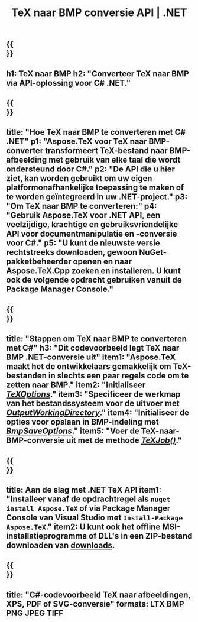 ﻿---
translation: true
template: /_templates/_conversion-child-net.md
title: TeX naar BMP conversie API | .NET
description: TeX naar BMP conversie functionaliteit. Integreer deze on-premise .NET-bibliotheek in uw project of gebruik platformonafhankelijke applicaties om TeX naar BMP te converteren.
keywords: tex naar bmp api net, tex2bmp integratie c#
url: /net/conversion/tex-to-bmp/
family: tex
platformtag: net
feature: conversion
informat: TEX
outformat: BMP
otherformats: PNG JPEG TIFF PDF SVG XPS
---

{{<section banner>}}
---
h1: TeX naar BMP
h2: "Converteer TeX naar BMP via API-oplossing voor C# .NET."
---

{{<section overview>}}
---
title: "Hoe TeX naar BMP te converteren met C# .NET"
p1: "Aspose.TeX voor TeX naar BMP-converter transformeert TeX-bestand naar BMP-afbeelding met gebruik van elke taal die wordt ondersteund door C#."
p2: "De API die u hier ziet, kan worden gebruikt om uw eigen platformonafhankelijke toepassing te maken of te worden geïntegreerd in uw .NET-project."
p3: "Om TeX naar BMP te converteren:"
p4: "Gebruik Aspose.TeX voor .NET API, een veelzijdige, krachtige en gebruiksvriendelijke API voor documentmanipulatie en -conversie voor C#."
p5: "U kunt de nieuwste versie rechtstreeks downloaden, gewoon NuGet-pakketbeheerder openen en naar Aspose.TeX.Cpp zoeken en installeren. U kunt ook de volgende opdracht gebruiken vanuit de Package Manager Console."
---

{{<section feature1>}}
---
title: "Stappen om TeX naar BMP te converteren met C#"
h3: "Dit codevoorbeeld legt TeX naar BMP .NET-conversie uit"
item1: "Aspose.TeX maakt het de ontwikkelaars gemakkelijk om TeX-bestanden in slechts een paar regels code om te zetten naar BMP."
item2: "Initialiseer [*TeXOptions*](https://reference.aspose.com/tex/net/aspose.tex/texoptions/)."
item3: "Specificeer de werkmap van het bestandssysteem voor de uitvoer met [*OutputWorkingDirectory*](https://reference.aspose.com/tex/net/aspose.tex/texoptions/outputworkingdirectory/)."
item4: "Initialiseer de opties voor opslaan in BMP-indeling met [*BmpSaveOptions*](https://reference.aspose.com/tex/net/aspose.tex.presentation.image/bmpsaveoptions/)."
item5: "Voer de TeX-naar-BMP-conversie uit met de methode [*TeXJob()*](https://reference.aspose.com/tex/net/aspose.tex/texjob/)."
---

{{<section feature2>}}
---
title: Aan de slag met .NET TeX API
item1: "Installeer vanaf de opdrachtregel als ```nuget install Aspose.TeX``` of via Package Manager Console van Visual Studio met ```Install-Package Aspose.TeX```."
item2: U kunt ook het offline MSI-installatieprogramma of DLL's in een ZIP-bestand downloaden van [downloads](https://downloads.aspose.com/tex/net).
---

{{<section widget>}}
---
title: "C#-codevoorbeeld TeX naar afbeeldingen, XPS, PDF of SVG-conversie"
formats: LTX BMP PNG JPEG TIFF
---
